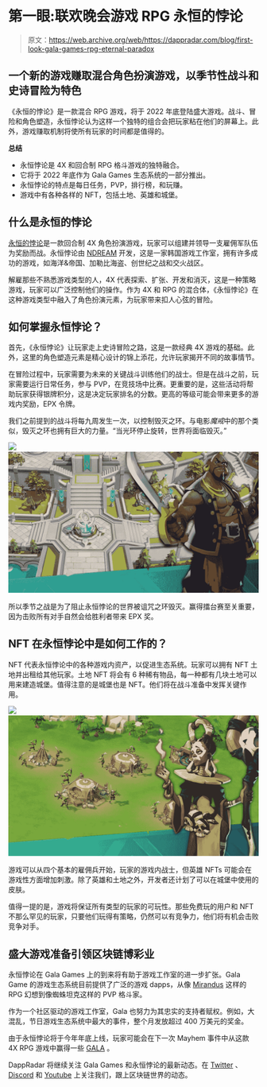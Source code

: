 # 第一眼:联欢晚会游戏 RPG 永恒的悖论

> 原文：<https://web.archive.org/web/https://dappradar.com/blog/first-look-gala-games-rpg-eternal-paradox>

## 一个新的游戏赚取混合角色扮演游戏，以季节性战斗和史诗冒险为特色

《永恒的悖论》是一款混合 RPG 游戏，将于 2022 年底登陆盛大游戏。战斗、冒险和角色塑造，永恒悖论认为这样一个独特的组合会把玩家粘在他们的屏幕上。此外，游戏赚取机制将使所有玩家的时间都是值得的。

**总结**

*   永恒悖论是 4X 和回合制 RPG 格斗游戏的独特融合。
*   它将于 2022 年底作为 Gala Games 生态系统的一部分推出。
*   永恒悖论的特点是每日任务，PVP，排行榜，和玩赚。
*   游戏中有各种各样的 NFT，包括土地、英雄和城堡。

## **什么是永恒的悖论**

[永恒的悖论](https://web.archive.org/web/20220630224756/https://eternal-paradox.game/)是一款回合制 4X 角色扮演游戏，玩家可以组建并领导一支雇佣军队伍为奖励而战。永恒悖论由 [NDREAM](https://web.archive.org/web/20220630224756/https://www.ndream.com/game.html) 开发，这是一家韩国游戏工作室，拥有许多成功的游戏，如海洋&帝国、加勒比海盗、创世纪之战和交火战区。

解雇那些不熟悉游戏类型的人，4X 代表探索、扩张、开发和消灭，这是一种策略游戏，玩家可以广泛控制他们的操作。作为 4X 和 RPG 的混合体，《永恒悖论》在这种游戏类型中融入了角色扮演元素，为玩家带来扣人心弦的冒险。

## 如何掌握永恒悖论？

首先，《永恒悖论》让玩家走上史诗冒险之路，这是一款经典 4X 游戏的基础。此外，这里的角色塑造元素是精心设计的锦上添花，允许玩家揭开不同的故事情节。

在冒险过程中，玩家需要为未来的关键战斗训练他们的战士。但是在战斗之前，玩家需要运行日常任务，参与 PVP，在竞技场中比赛。更重要的是，这些活动将帮助玩家获得银牌积分，这是决定玩家排名的分数。更高的等级可能会带来更多的游戏内奖励，EPX 令牌。

我们之前提到的战斗将每九周发生一次，以控制毁灭之环。与电影*魔戒*中的那个类似，毁灭之环也拥有巨大的力量。“当光环停止旋转，世界将面临毁灭。”

![](img/2538ef2d8acd5cca20f333930034dc99.png)![Eternal Paradox battle](img/ce5dab6cadd866dd3f35064f65126a8d.png)

所以季节之战是为了阻止永恒悖论的世界被诅咒之环毁灭。赢得擂台赛至关重要，因为击败所有对手自然会给胜利者带来 EPX 奖。

## NFT 在永恒悖论中是如何工作的？

NFT 代表永恒悖论中的各种游戏内资产，以促进生态系统。玩家可以拥有 NFT 土地并出租给其他玩家。土地 NFT 将会有 6 种稀有物品，每一种都有几块土地可以用来建造城堡。值得注意的是城堡也是 NFT。他们将在战斗准备中发挥关键作用。

![](img/2538ef2d8acd5cca20f333930034dc99.png)![Eternal Paradox NFT](img/d6e2db5459e33d0fb3c4bfabea5415d8.png)

游戏可以从四个基本的雇佣兵开始，玩家的游戏内战士，但英雄 NFTs 可能会在游戏性方面增加刺激。除了英雄和土地之外，开发者还计划了可以在城堡中使用的皮肤。

值得一提的是，游戏将保证所有类型的玩家的可玩性。那些免费玩的用户和 NFT 不那么罕见的玩家，只要他们玩得有策略，仍然可以有竞争力，他们将有机会击败竞争对手。

## 盛大游戏准备引领区块链博彩业

永恒悖论在 Gala Games 上的到来将有助于游戏工作室的进一步扩张。Gala Game 的游戏生态系统目前提供了广泛的游戏 dapps，从像 [Mirandus](https://web.archive.org/web/20220630224756/https://dappradar.com/ethereum/games/mirandus) 这样的 RPG 幻想到像蜘蛛坦克这样的 PVP 格斗家。

作为一个社区驱动的游戏工作室，Gala 也努力为其忠实的支持者赋权。例如，大混乱，节日游戏生态系统中最大的事件，整个月发放超过 400 万美元的奖金。

由于永恒悖论将于今年年底上线，玩家可能会在下一次 Mayhem 事件中从这款 4X RPG 游戏中赢得一些 [GALA](https://web.archive.org/web/20220630224756/https://dappradar.com/hub/token/eth/GALA?from=0x15d4c048f83bd7e37d49ea4c83a07267ec4203da) 。

DappRadar 将继续关注 Gala Games 和永恒悖论的最新动态。在 [Twitter](https://web.archive.org/web/20220630224756/https://twitter.com/dappradar) 、 [Discord](https://web.archive.org/web/20220630224756/https://discord.gg/4ybbssrHkm) 和 [Youtube](https://web.archive.org/web/20220630224756/https://www.youtube.com/c/DappRadar) 上关注我们，跟上区块链世界的动态。